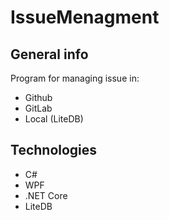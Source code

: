 # IssueMenagment
## General info
Program for managing issue in:
* Github
* GitLab
* Local (LiteDB)
## Technologies
* C#
* WPF
* .NET Core
* LiteDB
